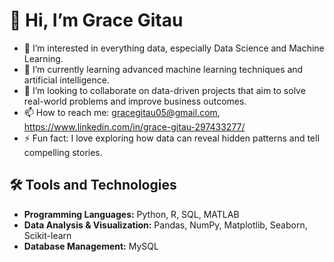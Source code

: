 # 👋 Hi, I’m Grace Gitau

- 👀 I’m interested in everything data, especially Data Science and Machine Learning.
- 🌱 I’m currently learning advanced machine learning techniques and artificial intelligence.
- 💞️ I’m looking to collaborate on data-driven projects that aim to solve real-world problems and improve business outcomes.
- 📫 How to reach me: gracegitau05@gmail.com, https://www.linkedin.com/in/grace-gitau-297433277/
- ⚡ Fun fact: I love exploring how data can reveal hidden patterns and tell compelling stories.

## 🛠 Tools and Technologies
- **Programming Languages:** Python, R, SQL, MATLAB
- **Data Analysis & Visualization:** Pandas, NumPy, Matplotlib, Seaborn, Scikit-learn
- **Database Management:** MySQL
